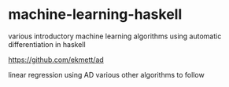 machine-learning-haskell
========================

various introductory machine learning algorithms using automatic differentiation in haskell


https://github.com/ekmett/ad

linear regression using AD
various other algorithms to follow
